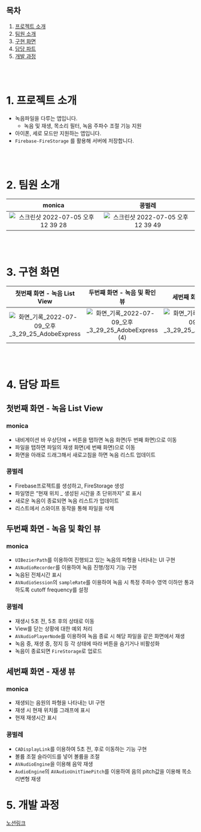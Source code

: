 ## 목차
1. [프로젝트 소개](https://github.com/Kim-Junhwan/ios-wanted-VoiceRecorder#1-%ED%94%84%EB%A1%9C%EC%A0%9D%ED%8A%B8-%EC%86%8C%EA%B0%9C)
2. [팀원 소개](https://github.com/Kim-Junhwan/ios-wanted-VoiceRecorder#2-%ED%8C%80%EC%9B%90-%EC%86%8C%EA%B0%9C)
3. [구현 화면](https://github.com/Kim-Junhwan/ios-wanted-VoiceRecorder#2-%ED%8C%80%EC%9B%90-%EC%86%8C%EA%B0%9C)
4. [담당 파트](https://github.com/Kim-Junhwan/ios-wanted-VoiceRecorder#4-%EB%8B%B4%EB%8B%B9-%ED%8C%8C%ED%8A%B8)
5. [개발 과정](https://github.com/Kim-Junhwan/ios-wanted-VoiceRecorder#5-%EA%B0%9C%EB%B0%9C-%EA%B3%BC%EC%A0%95)


</br></br>
# 1. 프로젝트 소개
- 녹음파일을 다루는 앱입니다.
    - 녹음 및 재생, 목소리 필터, 녹음 주파수 조절 기능 지원
- 아이폰, 세로 모드만 지원하는 앱입니다.
- `Firebase-FireStorage` 를 활용해 서버에 저장합니다.

</br></br>
# 2. 팀원 소개

| monica | 콩벌레 |
|:---:|:---:|
|![스크린샷 2022-07-05 오후 12 39 28](https://user-images.githubusercontent.com/66169740/177245353-2c07bcd1-ffee-4d2d-923b-f1867aba606d.png)|![스크린샷 2022-07-05 오후 12 39 49](https://user-images.githubusercontent.com/66169740/177245382-ce7471c7-0401-4eb9-97de-1b59bef22d7f.png)|


</br></br>
# 3. 구현 화면

| 첫번째 화면 - 녹음 List View| 두번째 화면 - 녹음 및 확인 뷰 | 세번째 화면 - 재생 뷰 |
|:---:|:---:|:---:|
|![화면_기록_2022-07-09_오후_3_29_25_AdobeExpress](https://user-images.githubusercontent.com/66169740/178095558-90b06648-8589-4dfb-81c5-30dd7df14c61.gif)|![화면_기록_2022-07-09_오후_3_29_25_AdobeExpress (4)](https://user-images.githubusercontent.com/66169740/178095665-01baadd9-7a9d-4675-854b-dce30baf8b0f.gif)|![화면_기록_2022-07-09_오후_3_29_25_AdobeExpress (3)](https://user-images.githubusercontent.com/66169740/178095703-35212a18-6d47-4806-874e-1275ce6d3dd7.gif)|


</br></br>
# 4. 담당 파트
## 첫번째 화면 - 녹음 List View
### monica
- 내비게이션 바 우상단에 + 버튼을 탭하면 녹음 화면(두 번째 화면)으로 이동
- 파일을 탭하면 파일의 재생 화면(세 번째 화면)으로 이동
- 화면을 아래로 드래그해서 새로고침을 하면 녹음 리스트 업데이트
### 콩벌레
- Firebase프로젝트를 생성하고, FireStorage 생성
- 파일명은 “현재 위치 _ 생성된 시간을 초 단위까지” 로 표시
- 새로운 녹음이 종료되면 녹음 리스트가 업데이트
- 리스트에서 스와이프 동작을 통해 파일을 삭제
## 두번째 화면 - 녹음 및 확인 뷰
### monica
- `UIBezierPath`를 이용하여 진행되고 있는 녹음의 파형을 나타내는 UI 구현
- `AVAudioRecorder`를 이용하여 녹음 진행/정지 기능 구현
- 녹음된 전체시간 표시
- `AVAudioSession`의 `sampleRate`를 이용하여 녹음 시 특정 주파수 영역 이하만 통과하도록 cutoff frequency를 설정
### 콩벌레
- 재생시 5초 전, 5초 후의 상태로 이동
- View를 닫는 상황에 대한 예외 처리
- `AVAudioPlayerNode`를 이용하여 녹음 종료 시 해당 파일을 같은 화면에서 재생
- 녹음 중, 재생 중, 정지 등 각 상태에 따라 버튼을 숨기거나 비활성화
- 녹음이 종료되면 `FireStorage`로 업로드
## 세번째 화면 - 재생 뷰
### monica
- 재생되는 음원의 파형을 나타내는 UI 구현
- 재생 시 현재 위치를 그래프에 표시
- 현재 재생시간 표시
### 콩벌레
- `CADisplayLink`를 이용하여 5초 전, 후로 이동하는 기능 구현
- 볼륨 조절 슬라이드를 넣어 볼륨을 조절
- `AVAudioEngine`을 이용해 음악 재생
- `AudioEngine`의 `AVAudioUnitTimePitch`를 이용하여 음의 pitch값을 이용해 목소리변형 재생

# 5. 개발 과정
[노션링크](https://broken-redcurrant-2ce.notion.site/dc233bcf874c4ab191fe50244a0bacad)
